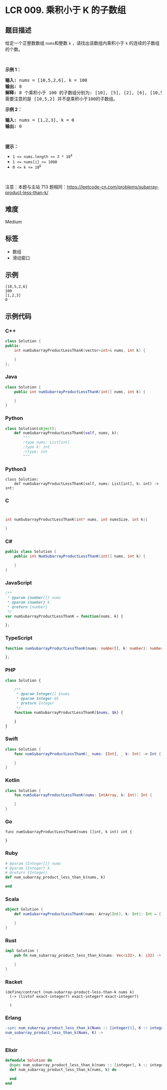 # LCR 009. 乘积小于 K 的子数组

## 题目描述

<p>给定一个正整数数组&nbsp;<code>nums</code>和整数 <code>k</code>&nbsp;，请找出该数组内乘积小于&nbsp;<code>k</code>&nbsp;的连续的子数组的个数。</p>

<p>&nbsp;</p>

<p><strong>示例 1：</strong></p>

<pre>
<strong>输入:</strong> nums = [10,5,2,6], k = 100
<strong>输出:</strong> 8
<strong>解释:</strong> 8 个乘积小于 100 的子数组分别为: [10], [5], [2], [6], [10,5], [5,2], [2,6], [5,2,6]。
需要注意的是 [10,5,2] 并不是乘积小于100的子数组。
</pre>

<p><strong>示例 2：</strong></p>

<pre>
<strong>输入:</strong> nums = [1,2,3], k = 0
<strong>输出:</strong> 0</pre>

<p>&nbsp;</p>

<p><strong>提示：</strong></p>

<ul>
	<li><code>1 &lt;= nums.length &lt;= 3 * 10<sup>4</sup></code></li>
	<li><code>1 &lt;= nums[i] &lt;= 1000</code></li>
	<li><code>0 &lt;= k &lt;= 10<sup>6</sup></code></li>
</ul>

<p>&nbsp;</p>

<p><meta charset="UTF-8" />注意：本题与主站 713&nbsp;题相同：<a href="https://leetcode-cn.com/problems/subarray-product-less-than-k/">https://leetcode-cn.com/problems/subarray-product-less-than-k/</a>&nbsp;</p>


## 难度

Medium

## 标签

- 数组
- 滑动窗口

## 示例

```
[10,5,2,6]
100
[1,2,3]
0
```

## 示例代码

### C++

```cpp
class Solution {
public:
    int numSubarrayProductLessThanK(vector<int>& nums, int k) {

    }
};
```

### Java

```java
class Solution {
    public int numSubarrayProductLessThanK(int[] nums, int k) {

    }
}
```

### Python

```python
class Solution(object):
    def numSubarrayProductLessThanK(self, nums, k):
        """
        :type nums: List[int]
        :type k: int
        :rtype: int
        """
```

### Python3

```python3
class Solution:
    def numSubarrayProductLessThanK(self, nums: List[int], k: int) -> int:
```

### C

```c


int numSubarrayProductLessThanK(int* nums, int numsSize, int k){

}
```

### C#

```csharp
public class Solution {
    public int NumSubarrayProductLessThanK(int[] nums, int k) {

    }
}
```

### JavaScript

```javascript
/**
 * @param {number[]} nums
 * @param {number} k
 * @return {number}
 */
var numSubarrayProductLessThanK = function(nums, k) {

};
```

### TypeScript

```typescript
function numSubarrayProductLessThanK(nums: number[], k: number): number {

};
```

### PHP

```php
class Solution {

    /**
     * @param Integer[] $nums
     * @param Integer $k
     * @return Integer
     */
    function numSubarrayProductLessThanK($nums, $k) {

    }
}
```

### Swift

```swift
class Solution {
    func numSubarrayProductLessThanK(_ nums: [Int], _ k: Int) -> Int {

    }
}
```

### Kotlin

```kotlin
class Solution {
    fun numSubarrayProductLessThanK(nums: IntArray, k: Int): Int {

    }
}
```

### Go

```golang
func numSubarrayProductLessThanK(nums []int, k int) int {

}
```

### Ruby

```ruby
# @param {Integer[]} nums
# @param {Integer} k
# @return {Integer}
def num_subarray_product_less_than_k(nums, k)

end
```

### Scala

```scala
object Solution {
    def numSubarrayProductLessThanK(nums: Array[Int], k: Int): Int = {

    }
}
```

### Rust

```rust
impl Solution {
    pub fn num_subarray_product_less_than_k(nums: Vec<i32>, k: i32) -> i32 {

    }
}
```

### Racket

```racket
(define/contract (num-subarray-product-less-than-k nums k)
  (-> (listof exact-integer?) exact-integer? exact-integer?)

  )
```

### Erlang

```erlang
-spec num_subarray_product_less_than_k(Nums :: [integer()], K :: integer()) -> integer().
num_subarray_product_less_than_k(Nums, K) ->
  .
```

### Elixir

```elixir
defmodule Solution do
  @spec num_subarray_product_less_than_k(nums :: [integer], k :: integer) :: integer
  def num_subarray_product_less_than_k(nums, k) do

  end
end
```

